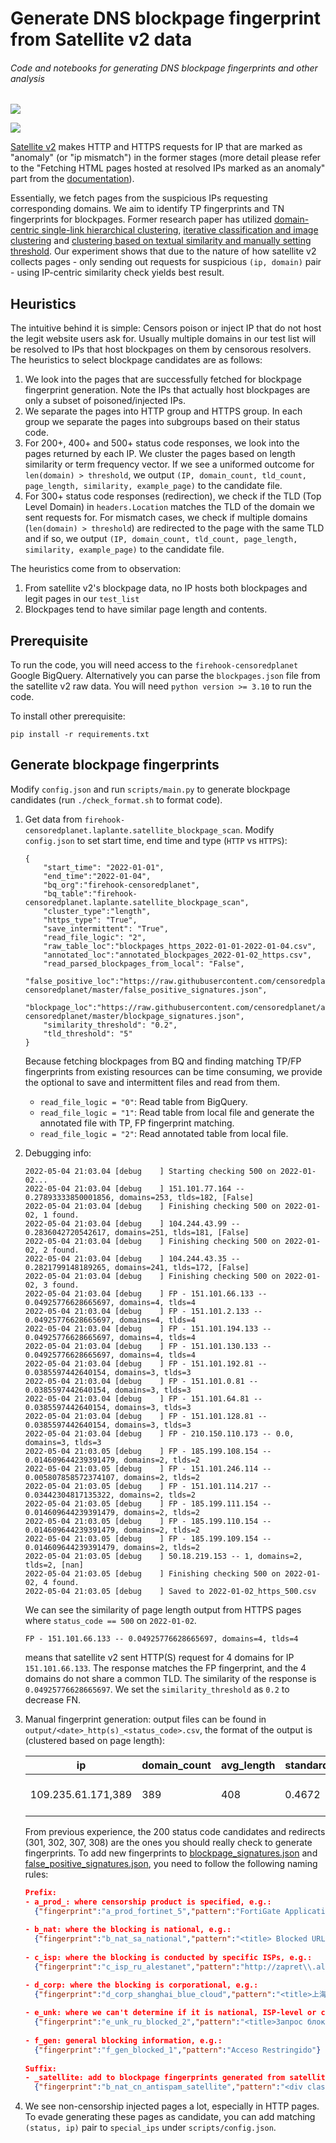 # Generate DNS blockpage fingerprint from Satellite v2 data
###### Code and notebooks for generating DNS blockpage fingerprints and other analysis

![](example_imgs/ru_miralogic.png)

![](example_imgs/ru_miralogic2.png)

[Satellite v2](https://censoredplanet.org/projects) makes HTTP and HTTPS requests for IP that are marked as "anomaly" (or "ip mismatch") in the former stages (more detail please refer to the "Fetching HTML pages hosted at resolved IPs marked as an anomaly" part from the [documentation](https://github.com/censoredplanet/censoredplanet/issues/12)). 

Essentially, we fetch pages from the suspicious IPs requesting corresponding domains. We aim to identify TP fingerprints and TN fingerprints for blockpages. Former research paper has utilized [domain-centric single-link hierarchical clustering](https://conferences2.sigcomm.org/imc/2014/papers/p299.pdf), [iterative classification and image clustering](https://ensa.fi/papers/filtermap.pdf) and [clustering based on textual similarity and manually setting threshold](https://ieeexplore.ieee.org/stamp/stamp.jsp?tp=&arnumber=9152784). Our experiment shows that due to the nature of how satellite v2 collects pages - only sending out requests for suspicious `(ip, domain)` pair - using IP-centric similarity check yields best result.

## Heuristics

The intuitive behind it is simple: Censors poison or inject IP that do not host the legit website users ask for. Usually multiple domains in our test list will be resolved to IPs that host blockpages on them by censorous resolvers. The heuristics to select blockpage candidates are as follows:

1. We look into the pages that are successfully fetched for blockpage fingerprint generation. Note the IPs that actually host blockpages are only a subset of poisoned/injected IPs. 
2. We separate the pages into HTTP group and HTTPS group. In each group we separate the pages into subgroups based on their status code.
3. For 200+, 400+ and 500+ status code responses, we look into the pages returned by each IP. We cluster the pages based on length similarity or term frequency vector. If we see a uniformed outcome for `len(domain) > threshold`, we output  `(IP, domain_count, tld_count, page_length, similarity, example_page)` to the candidate file.
4. For 300+ status code responses (redirection), we check if the TLD (Top Level Domain) in `headers.Location` matches the TLD of the domain we sent requests for. For mismatch cases, we check if multiple domains (`len(domain) > threshold`) are redirected to the page with the same TLD and if so, we output  `(IP, domain_count, tld_count, page_length, similarity, example_page)` to the candidate file.

The heuristics come from to observation:

1. From satellite v2's blockpage data, no IP hosts both blockpages and legit pages in our `test_list`
2. Blockpages tend to have similar page length and contents. 

## Prerequisite 

To run the code, you will need access to the `firehook-censoredplanet` Google BigQuery. Alternatively you can parse the `blockpages.json` file from the satellite v2 raw data. You will need `python version >= 3.10` to run the code.

To install other prerequisite:

```
pip install -r requirements.txt
```

## Generate blockpage fingerprints

Modify `config.json` and run `scripts/main.py` to generate blockpage candidates (run `./check_format.sh` to format code).

1. Get data from `firehook-censoredplanet.laplante.satellite_blockpage_scan`. Modify `config.json` to set start time, end time and type (`HTTP` vs `HTTPS`):

   ```
   {
       "start_time": "2022-01-01",
       "end_time":"2022-01-04",
       "bq_org":"firehook-censoredplanet",
       "bq_table":"firehook-censoredplanet.laplante.satellite_blockpage_scan",
       "cluster_type":"length",
       "https_type": "True",
       "save_intermittent": "True",
       "read_file_logic": "2",
       "raw_table_loc":"blockpages_https_2022-01-01-2022-01-04.csv",
       "annotated_loc":"annotated_blockpages_2022-01-02_https.csv",
       "read_parsed_blockpages_from_local": "False",
       "false_positive_loc":"https://raw.githubusercontent.com/censoredplanet/assets-censoredplanet/master/false_positive_signatures.json",
       "blockpage_loc":"https://raw.githubusercontent.com/censoredplanet/assets-censoredplanet/master/blockpage_signatures.json",
       "similarity_threshold": "0.2",
       "tld_threshold": "5"
   }
   ```

   Because fetching blockpages from BQ and finding matching TP/FP fingerprints from existing resources can be time consuming, we provide the optional to save and intermittent files and read from them. 

   * `read_file_logic = "0"`: Read table from BigQuery.
   * `read_file_logic = "1"`: Read table from local file and generate the annotated file with TP, FP fingerprint matching.
   * `read_file_logic = "2"`: Read annotated table from local file.

2. Debugging info: 

   ```
   2022-05-04 21:03.04 [debug    ] Starting checking 500 on 2022-01-02...
   2022-05-04 21:03.04 [debug    ] 151.101.77.164 -- 0.27893333850001856, domains=253, tlds=182, [False]
   2022-05-04 21:03.04 [debug    ] Finishing checking 500 on 2022-01-02, 1 found.
   2022-05-04 21:03.04 [debug    ] 104.244.43.99 -- 0.2836042720542617, domains=251, tlds=181, [False]
   2022-05-04 21:03.04 [debug    ] Finishing checking 500 on 2022-01-02, 2 found.
   2022-05-04 21:03.04 [debug    ] 104.244.43.35 -- 0.2821799148189265, domains=241, tlds=172, [False]
   2022-05-04 21:03.04 [debug    ] Finishing checking 500 on 2022-01-02, 3 found.
   2022-05-04 21:03.04 [debug    ] FP - 151.101.66.133 -- 0.04925776628665697, domains=4, tlds=4
   2022-05-04 21:03.04 [debug    ] FP - 151.101.2.133 -- 0.04925776628665697, domains=4, tlds=4
   2022-05-04 21:03.04 [debug    ] FP - 151.101.194.133 -- 0.04925776628665697, domains=4, tlds=4
   2022-05-04 21:03.04 [debug    ] FP - 151.101.130.133 -- 0.04925776628665697, domains=4, tlds=4
   2022-05-04 21:03.04 [debug    ] FP - 151.101.192.81 -- 0.0385597442640154, domains=3, tlds=3
   2022-05-04 21:03.04 [debug    ] FP - 151.101.0.81 -- 0.0385597442640154, domains=3, tlds=3
   2022-05-04 21:03.04 [debug    ] FP - 151.101.64.81 -- 0.0385597442640154, domains=3, tlds=3
   2022-05-04 21:03.04 [debug    ] FP - 151.101.128.81 -- 0.0385597442640154, domains=3, tlds=3
   2022-05-04 21:03.04 [debug    ] FP - 210.150.110.173 -- 0.0, domains=3, tlds=3
   2022-05-04 21:03.05 [debug    ] FP - 185.199.108.154 -- 0.014609644239391479, domains=2, tlds=2
   2022-05-04 21:03.05 [debug    ] FP - 151.101.246.114 -- 0.005807858572374107, domains=2, tlds=2
   2022-05-04 21:03.05 [debug    ] FP - 151.101.114.217 -- 0.03442304817135322, domains=2, tlds=2
   2022-05-04 21:03.05 [debug    ] FP - 185.199.111.154 -- 0.014609644239391479, domains=2, tlds=2
   2022-05-04 21:03.05 [debug    ] FP - 185.199.110.154 -- 0.014609644239391479, domains=2, tlds=2
   2022-05-04 21:03.05 [debug    ] FP - 185.199.109.154 -- 0.014609644239391479, domains=2, tlds=2
   2022-05-04 21:03.05 [debug    ] 50.18.219.153 -- 1, domains=2, tlds=2, [nan]
   2022-05-04 21:03.05 [debug    ] Finishing checking 500 on 2022-01-02, 4 found.
   2022-05-04 21:03.05 [debug    ] Saved to 2022-01-02_https_500.csv
   ```

   We can see the similarity of page length output from HTTPS pages where `status_code == 500` on `2022-01-02`. 

   ````
   FP - 151.101.66.133 -- 0.04925776628665697, domains=4, tlds=4
   ````

   means that satellite v2 sent HTTP(S) request for 4 domains for IP `151.101.66.133`. The response matches the FP fingerprint, and the 4 domains do not share a common TLD. The similarity of the response is `0.04925776628665697`. We set the `similarity_threshold` as `0.2` to decrease FN. 

3. Manual fingerprint generation: output files can be found in `output/<date>_http(s)_<status_code>.csv`, the format of the output is (clustered based on page length):

   | ip                 | domain_count | avg_length | standard_deviation | similarity | content                                                      | domains   |
   | ------------------ | ------------ | ---------- | ------------------ | ---------- | ------------------------------------------------------------ | --------- |
   | 109.235.61.171,389 | 389          | 408        | 0.4672             | 0.9988     | ...'Location: https://login.jusprogdns.com/block/?uri=qq.com&age=6'... | (omitted) |

   From previous experience, the 200 status code candidates and redirects (301, 302, 307, 308) are the ones you should really check to generate fingerprints.  To add new fingerprints to [blockpage_signatures.json](https://raw.githubusercontent.com/censoredplanet/assets-censoredplanet/master/blockpage_signatures.json) and [false_positive_signatures.json](https://raw.githubusercontent.com/censoredplanet/assets-censoredplanet/master/false_positive_signatures.json), you need to follow the following naming rules:

   ```json
   Prefix:
   - a_prod_: where censorship product is specified, e.g.:
     {"fingerprint":"a_prod_fortinet_5","pattern":"FortiGate Application Control"} 
     
   - b_nat: where the blocking is national, e.g.:
     {"fingerprint":"b_nat_sa_national","pattern":"<title> Blocked URL العنوان محجو"}
     
   - c_isp: where the blocking is conducted by specific ISPs, e.g.:
     {"fingerprint":"c_isp_ru_alestanet","pattern":"http://zapret\\.alestanet\\.ru/"}
   
   - d_corp: where the blocking is corporational, e.g.:
     {"fingerprint":"d_corp_shanghai_blue_cloud","pattern":"<title>上海蓝云阻断页面</title>"}
     
   - e_unk: where we can't determine if it is national, ISP-level or corporational, e.g.:
     {"fingerprint":"e_unk_ru_blocked_2","pattern":"<title>Запрос блокирован</title>"}
     
   - f_gen: general blocking information, e.g.:
     {"fingerprint":"f_gen_blocked_1","pattern":"Acceso Restringido"}
     
   Suffix:
   - _satellite: add to blockpage fingerprints generated from satellite.
     {"fingerprint":"b_nat_cn_antispam_satellite","pattern":"<div class=\"title\">国家反诈中心</div>"}
   ```

4. We see non-censorship injected pages a lot, especially in HTTP pages. To evade generating these pages as candidate, you can add matching `(status, ip)` pair to `special_ips` under `scripts/config.json`. 

​	







